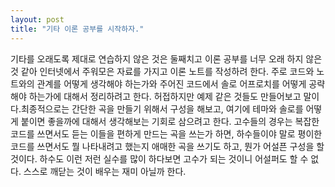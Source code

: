 ```yaml
---
layout: post
title: "기타 이론 공부를 시작하자."
---
```


기타를 오래도록 제대로 연습하지 않은 것은 둘째치고 이론 공부를 너무 오래 하지 않은 것 같아 인터넷에서 주워모은 자료를 가지고 이론 노트를 작성하려 한다. 주로 코드와 노트와의 관계를 어떻게 생각해야 하는가와 주어진 코드에서 솔로 어프로치를 어떻게 공략해야 하는가에 대해서 정리하려고 한다. 허접하지만 예제 같은 것들도 만들어보고 말이다.최종적으로는 간단한 곡을 만들기 위해서 구성을 해보고, 여기에 테마와 솔로를 어떻게 붙이면 좋을까에 대해서 생각해보는 기회로 삼으려고 한다. 고수들의 경우는 복잡한 코드를 쓰면서도 듣는 이들을 편하게 만드는 곡을 쓰는가 하면, 하수들이야 말로 평이한 코드를 쓰면서도 뭘 나타내려고 했는지 애매한 곡을 쓰기도 하고, 뭔가 어설픈 구성을 할 것이다. 하수도 이런 저런 실수를 많이 하다보면 고수가 되는 것이니 어설퍼도 할 수 없다. 스스로 깨닫는 것이 배우는 재미 아닐까 한다.

